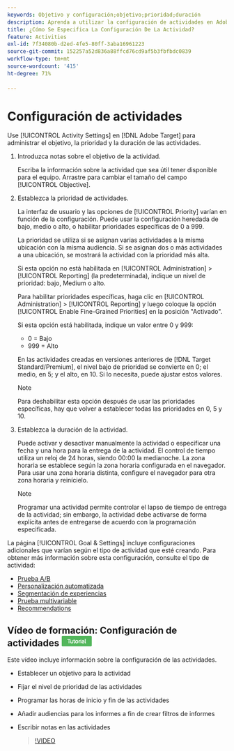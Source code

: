 ```yaml
---
keywords: Objetivo y configuración;objetivo;prioridad;duración
description: Aprenda a utilizar la configuración de actividades en Adobe [!DNL Target] para administrar el objetivo, la prioridad y la duración de las actividades.
title: ¿Cómo Se Especifica La Configuración De La Actividad?
feature: Activities
exl-id: 7f34080b-d2ed-4fe5-80ff-3aba16961223
source-git-commit: 152257a52d836a88ffcd76cd9af5b3fbfbdc0839
workflow-type: tm+mt
source-wordcount: '415'
ht-degree: 71%

---
```


# Configuración de actividades

Use [!UICONTROL Activity Settings] en [!DNL Adobe Target] para administrar el objetivo, la prioridad y la duración de las actividades.

1. Introduzca notas sobre el objetivo de la actividad.

   Escriba la información sobre la actividad que sea útil tener disponible para el equipo. Arrastre para cambiar el tamaño del campo [!UICONTROL Objective].
1. Establezca la prioridad de actividades.

   La interfaz de usuario y las opciones de [!UICONTROL Priority] varían en función de la configuración. Puede usar la configuración heredada de bajo, medio o alto, o habilitar prioridades específicas de 0 a 999.

   La prioridad se utiliza si se asignan varias actividades a la misma ubicación con la misma audiencia. Si se asignan dos o más actividades a una ubicación, se mostrará la actividad con la prioridad más alta.

   Si esta opción no está habilitada en [!UICONTROL Administration] > [!UICONTROL Reporting] (la predeterminada), indique un nivel de prioridad: bajo, Medium o alto.

   Para habilitar prioridades específicas, haga clic en [!UICONTROL Administration] > [!UICONTROL Reporting] y luego coloque la opción [!UICONTROL Enable Fine-Grained Priorities] en la posición &quot;Activado&quot;.

   Si esta opción está habilitada, indique un valor entre 0 y 999:

   * 0 = Bajo
   * 999 = Alto

   En las actividades creadas en versiones anteriores de [!DNL Target Standard/Premium], el nivel bajo de prioridad se convierte en 0; el medio, en 5; y el alto, en 10. Si lo necesita, puede ajustar estos valores.

   >[!NOTE]
   >
   >Para deshabilitar esta opción después de usar las prioridades específicas, hay que volver a establecer todas las prioridades en 0, 5 y 10.

1. Establezca la duración de la actividad.

   Puede activar y desactivar manualmente la actividad o especificar una fecha y una hora para la entrega de la actividad. El control de tiempo utiliza un reloj de 24 horas, siendo 00:00 la medianoche. La zona horaria se establece según la zona horaria configurada en el navegador. Para usar una zona horaria distinta, configure el navegador para otra zona horaria y reinícielo.

   >[!NOTE]
   >
   >Programar una actividad permite controlar el lapso de tiempo de entrega de la actividad; sin embargo, la actividad debe activarse de forma explícita antes de entregarse de acuerdo con la programación especificada.

La página [!UICONTROL Goal & Settings] incluye configuraciones adicionales que varían según el tipo de actividad que esté creando. Para obtener más información sobre esta configuración, consulte el tipo de actividad:

* [Prueba A/B](/help/main/c-activities/t-test-ab/t-test-create-ab/ab-goals-and-settings.md#reference_B25389FD6F3A4989801E740364B089CC)
* [Personalización automatizada](/help/main/c-activities/t-automated-personalization/automated-personalization.md#task_8AAF837796D74CF893CA2F88BA1491C9)
* [Segmentación de experiencias](/help/main/c-activities/t-experience-target/t-xt-create/xt-goals-and-settings.md#reference_B25389FD6F3A4989801E740364B089CC)
* [Prueba multivariable](/help/main/c-activities/c-multivariate-testing/t-create-multivariate-test/goals-and-settings.md#reference_B25389FD6F3A4989801E740364B089CC)
* [Recommendations](/help/main/c-recommendations/t-create-recs-activity/recs-activity-settings.md#reference_3FDA8388CEEC4159949151C1829E2FBB)

## Vídeo de formación: Configuración de actividades ![Insignia de tutorial](/help/main/assets/tutorial.png)

Este vídeo incluye información sobre la configuración de las actividades.

* Establecer un objetivo para la actividad
* Fijar el nivel de prioridad de las actividades
* Programar las horas de inicio y fin de las actividades
* Añadir audiencias para los informes a fin de crear filtros de informes
* Escribir notas en las actividades

  >[!VIDEO](https://video.tv.adobe.com/v/17381)
